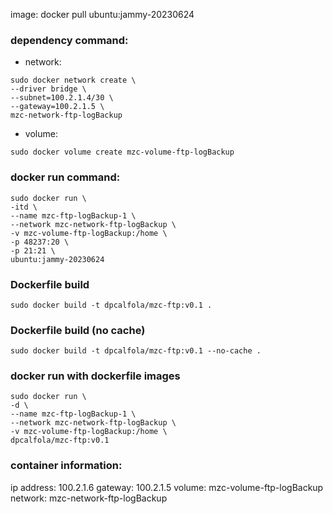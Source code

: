 image: docker pull ubuntu:jammy-20230624

### dependency command:
* network:
```shell
sudo docker network create \
--driver bridge \
--subnet=100.2.1.4/30 \
--gateway=100.2.1.5 \
mzc-network-ftp-logBackup
```
* volume:
```shell
sudo docker volume create mzc-volume-ftp-logBackup
```



### docker run command:
```shell
sudo docker run \
-itd \
--name mzc-ftp-logBackup-1 \
--network mzc-network-ftp-logBackup \
-v mzc-volume-ftp-logBackup:/home \
-p 48237:20 \
-p 21:21 \
ubuntu:jammy-20230624
```



### Dockerfile build
```shell
sudo docker build -t dpcalfola/mzc-ftp:v0.1 .
```

### Dockerfile build (no cache)
```shell
sudo docker build -t dpcalfola/mzc-ftp:v0.1 --no-cache .
```



### docker run with dockerfile images
```shell
sudo docker run \
-d \
--name mzc-ftp-logBackup-1 \
--network mzc-network-ftp-logBackup \
-v mzc-volume-ftp-logBackup:/home \
dpcalfola/mzc-ftp:v0.1
```



### container information:
ip address: 100.2.1.6
gateway: 100.2.1.5
volume: mzc-volume-ftp-logBackup
network: mzc-network-ftp-logBackup



